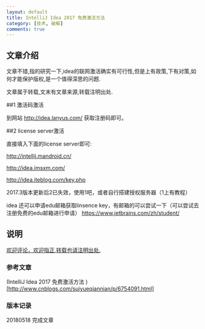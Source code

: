 ```yaml
---
layout: default
title: IntelliJ Idea 2017 免费激活方法
category: [技术, 破解]
comments: true
---
```


## 文章介绍
文章不错,指的研究一下,idea的联网激活确实有可行性,但是上有政策,下有对策,如何才能保护版权,是一个值得深思的问题.

文章属于转载,文末有文章来源,转载注明出处.


##1 激活码激活


到网站 <http://idea.lanyus.com/> 获取注册码即可。

##2  license server激活

直接填入下面的license server即可:

<http://intellij.mandroid.cn/>

<http://idea.imsxm.com/>

<http://idea.iteblog.com/key.php>

2017.3版本更新后2已失效，使用1吧，或者自行搭建授权服务器（1上有教程）

idea 还可以申请edu邮箱获取linsence key，有邮箱的可以尝试一下（可以尝试去注册免费的edu邮箱进行申请） https://www.jetbrains.com/zh/student/



## 说明


[欢迎评论，欢迎指正,转载也请注明出处.]()

### 参考文章

(IntelliJ Idea 2017 免费激活方法 )[http://www.cnblogs.com/suiyueqiannian/p/6754091.html]

### 版本记录

20180518 完成文章